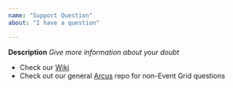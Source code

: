 ```yaml
---
name: "Support Question"
about: "I have a question"

---
```


**Description**
*Give more information about your doubt*

* Check our [Wiki](https://github.com/arcus-azure/arcus.eventgrid/wiki)
* Check out our general [Arcus](https://github.com/arcus-azure/arcus) repo for non-Event Grid questions

